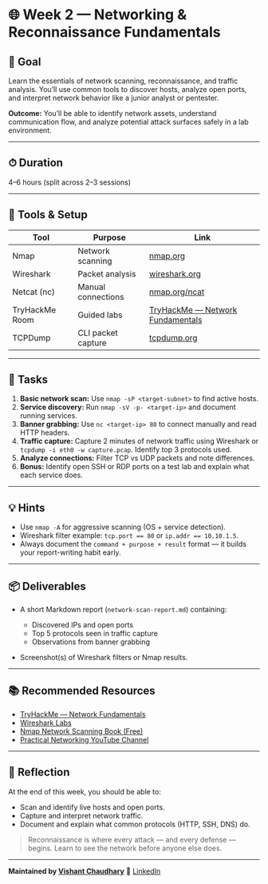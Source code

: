 # 🌐 Week 2 — Networking & Reconnaissance Fundamentals

## 🎯 Goal

Learn the essentials of network scanning, reconnaissance, and traffic analysis. You’ll use common tools to discover hosts, analyze open ports, and interpret network behavior like a junior analyst or pentester.

**Outcome:** You’ll be able to identify network assets, understand communication flow, and analyze potential attack surfaces safely in a lab environment.

---

## ⏱ Duration

4–6 hours (split across 2–3 sessions)

---

## 🧰 Tools & Setup

| Tool           | Purpose            | Link                                                                                  |
| -------------- | ------------------ | ------------------------------------------------------------------------------------- |
| Nmap           | Network scanning   | [nmap.org](https://nmap.org)                                                          |
| Wireshark      | Packet analysis    | [wireshark.org](https://www.wireshark.org)                                            |
| Netcat (nc)    | Manual connections | [nmap.org/ncat](https://nmap.org/ncat/)                                               |
| TryHackMe Room | Guided labs        | [TryHackMe — Network Fundamentals](https://tryhackme.com/module/network-fundamentals) |
| TCPDump        | CLI packet capture | [tcpdump.org](https://www.tcpdump.org)                                                |

---

## 🧪 Tasks

1. **Basic network scan:** Use `nmap -sP <target-subnet>` to find active hosts.
2. **Service discovery:** Run `nmap -sV -p- <target-ip>` and document running services.
3. **Banner grabbing:** Use `nc <target-ip> 80` to connect manually and read HTTP headers.
4. **Traffic capture:** Capture 2 minutes of network traffic using Wireshark or `tcpdump -i eth0 -w capture.pcap`. Identify top 3 protocols used.
5. **Analyze connections:** Filter TCP vs UDP packets and note differences.
6. **Bonus:** Identify open SSH or RDP ports on a test lab and explain what each service does.

---

## 💡 Hints

* Use `nmap -A` for aggressive scanning (OS + service detection).
* Wireshark filter example: `tcp.port == 80` or `ip.addr == 10.10.1.5`.
* Always document the `command + purpose + result` format — it builds your report-writing habit early.

---

## 📦 Deliverables

* A short Markdown report (`network-scan-report.md`) containing:

  * Discovered IPs and open ports
  * Top 5 protocols seen in traffic capture
  * Observations from banner grabbing
* Screenshot(s) of Wireshark filters or Nmap results.

---

## 📚 Recommended Resources

* [TryHackMe — Network Fundamentals](https://tryhackme.com/module/network-fundamentals)
* [Wireshark Labs](https://wiki.wireshark.org/SampleCaptures)
* [Nmap Network Scanning Book (Free)](https://nmap.org/book/)
* [Practical Networking YouTube Channel](https://www.youtube.com/@PracticalNetworking)

---

## 🧠 Reflection

At the end of this week, you should be able to:

* Scan and identify live hosts and open ports.
* Capture and interpret network traffic.
* Document and explain what common protocols (HTTP, SSH, DNS) do.

> Reconnaissance is where every attack — and every defense — begins. Learn to see the network before anyone else does.

---

**Maintained by [Vishant Chaudhary](https://github.com/im-vishu)**
💼 [LinkedIn](https://www.linkedin.com/in/vishant--chaudhary)
